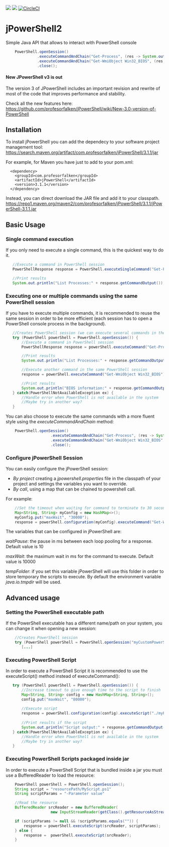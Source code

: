 ![](https://img.shields.io/maven-central/v/com.profesorfalken/jPowerShell.svg)
![](https://img.shields.io/github/license/profesorfalken/jPowerShell.svg)
[![CircleCI](https://circleci.com/gh/AutoComplete1/jPowerShell/tree/master.svg?style=svg)](https://circleci.com/gh/AutoComplete1/jPowerShell/tree/master)

# jPowerShell2

Simple Java API that allows to interact with PowerShell console

```java
    PowerShell.openSession()
              .executeCommandAndChain("Get-Process", (res -> System.out.println("List Processes:" + res.getCommandOutput())))
              .executeCommandAndChain("Get-WmiObject Win32_BIOS", (res -> System.out.println("BIOS information:" + res.getCommandOutput())))
              .close();
```

#### New JPowerShell v3 is out

The version 3 of JPowerShell includes an important revision and rewrite of most of the code that improves performance and stability.

Check all the new features here: https://github.com/profesorfalken/jPowerShell/wiki/New-3.0-version-of-PowerShell

## Installation

To install jPowerShell you can add the dependecy to your software project management tool: https://search.maven.org/artifact/com.profesorfalken/jPowerShell/3.1.1/jar

For example, for Maven you have just to add to your pom.xml:

      <dependency>
        <groupId>com.profesorfalken</groupId>
        <artifactId>jPowerShell</artifactId>
        <version>3.1.1</version>
      </dependency>

Instead, you can direct download the JAR file and add it to your classpath. 
https://repo1.maven.org/maven2/com/profesorfalken/jPowerShell/3.1.1/jPowerShell-3.1.1.jar

## Basic Usage

### Single command execution

If you only need to execute a single command, this is the quickest way to do it.

```java
   //Execute a command in PowerShell session
   PowerShellResponse response = PowerShell.executeSingleCommand("Get-Process");

   //Print results
   System.out.println("List Processes:" + response.getCommandOutput());
```

### Executing one or multiple commands using the same PowerShell session

If you have to execute multiple commands, it is recommended to reuse the same session in order to be more efficient (each session has to open a PowerShell console process in the background).

```java
   //Creates PowerShell session (we can execute several commands in the same session)
   try (PowerShell powerShell = PowerShell.openSession()) {
       //Execute a command in PowerShell session
       PowerShellResponse response = powerShell.executeCommand("Get-Process");

       //Print results
       System.out.println("List Processes:" + response.getCommandOutput());

       //Execute another command in the same PowerShell session
       response = powerShell.executeCommand("Get-WmiObject Win32_BIOS");

       //Print results
       System.out.println("BIOS information:" + response.getCommandOutput());
   } catch(PowerShellNotAvailableException ex) {
       //Handle error when PowerShell is not available in the system
       //Maybe try in another way?
   }
```

You can also choose to execute the same commands with a more fluent style using the _executeCommandAndChain_ method:

```java
    PowerShell.openSession()
                    .executeCommandAndChain("Get-Process", (res -> System.out.println("List Processes:" + res.getCommandOutput())))
                    .executeCommandAndChain("Get-WmiObject Win32_BIOS", (res -> System.out.println("BIOS information:" + res.getCommandOutput())))
                    .close();
```

### Configure jPowerShell Session ####

You can easily configure the jPowerShell session:

* *By project* creating a _jpowershell.properties_ file in the classpath of your project and settings the variables you want to override.
* *By call*, using a map that can be chained to powershell call.

For example:

```java
    //Set the timeout when waiting for command to terminate to 30 seconds instead of 10 (default value)
    Map<String, String> myConfig = new HashMap<>();
    myConfig.put("maxWait", "30000");
    response = powerShell.configuration(myConfig).executeCommand("Get-WmiObject Win32_BIOS");
```

The variables that can be configured in jPowerShell are:

*waitPause*: the pause in ms between each loop pooling for a response. Default value is 10

*maxWait*: the maximum wait in ms for the command to execute. Default value is 10000

*tempFolder*: if you set this variable jPowerShell will use this folder in order to store temporary the scripts to execute.
By default the environment variable _java.io.tmpdir_ will be used.

## Advanced usage

### Setting the PowerShell executable path

If the PowerShell executable has a different name/path on your system, you can change it when opening a new session:

```java
    //Creates PowerShell session
    try (PowerShell powerShell = PowerShell.openSession("myCustomPowerShellExecutable.exe")) {
       [...]
```

### Executing PowerShell Script

In order to execute a PowerShell Script it is recommended to use the executeScript() method instead of executeCommand():

```java
   try (PowerShell powerShell = PowerShell.openSession()) {       
       //Increase timeout to give enough time to the script to finish
       Map<String, String> config = new HashMap<String, String>();
       config.put("maxWait", "80000");
       
       //Execute script
       response = powerShell.configuration(config).executeScript("./myPath/MyScript.ps1");
       
       //Print results if the script
       System.out.println("Script output:" + response.getCommandOutput());
   } catch(PowerShellNotAvailableException ex) {
       //Handle error when PowerShell is not available in the system
       //Maybe try in another way?
   }
```

### Executing PowerShell Scripts packaged inside jar

In order to execute a PowerShell Script that is bundled inside a jar you must use a BufferedReader to load the resource:

```java
    PowerShell powerShell = PowerShell.openSession();
    String script = "resourcePath/MyScript.ps1"
    String scriptParams = "-Parameter value"

    //Read the resource
    BufferedReader srcReader = new BufferedReader(
                    new InputStreamReader(getClass().getResourceAsStream(script)));

    if (scriptParams != null && !scriptParams.equals("")) {
        response = powerShell.executeScript(srcReader, scriptParams);
    } else {
        response =  powerShell.executeScript(srcReader);
    }
```
